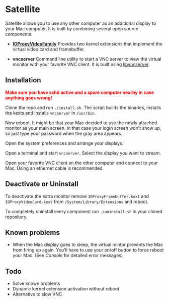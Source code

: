 # Satellite

Satellite allows you to use any other computer as an additional display to your
Mac computer. It is built by combining several open source components.

 - **[IOProxyVideoFamily][ioproxyvideofamily]** Provides two kernel
   extensions that implement the virtual video card and framebuffer.

 - **vncserver** Command line utility to start a VNC server to view the virtual
   monitor with your favorite VNC client. It is built using
   [libvncserver][libvncserver].

[ioproxyvideofamily]: https://code.google.com/p/ioproxyvideofamily/
[libvncserver]: http://libvnc.github.io/

## Installation

<span style="color:red; font-weight:bold;">
Make sure you have sshd active and a spare computer nearby in case anything goes
wrong!
</span>

Clone the repo and run `./install.sh`. The script builds the binaries, installs
the kexts and installs `vncserver` in `/usr/bin`.

Now reboot. It might be that your Mac decided to use the newly attached monitor
as your main screen. In that case your login screen won't show up, so just type
your password when the gray area appears.

Open the system preferences and arrange your displays.

Open a terminal and start `vncserver`. Select the display you want to stream.

Open your favorite VNC client on the other computer and connect to your Mac.
Using an ethernet cable is recommended.

## Deactivate or Uninstall

To deactivate the extra monitor remove `IOProxyFramebuffer.kext` and
`IOProxyVideoCard.kext` from `/System/Library/Extensions` and reboot.

To completely uninstall every component run `./uninstall.sh` in your cloned
repository.

## Known problems

 - When the Mac display goes to sleep, the virtual mintor prevents the Mac from
   firing up again. You'll have to use your on/off button to force reboot your
   Mac. (See *Console* for detailed error messages)

## Todo
 
 - Solve known problems
 - Dynamic kernel extension activation without reboot
 - Alternative to slow VNC



